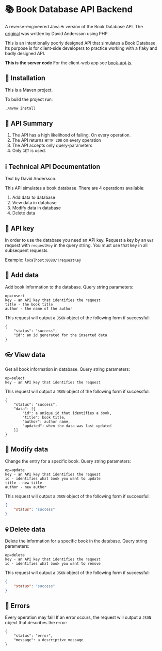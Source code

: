 # :books: Book Database API Backend

A reverse-engineered Java :coffee: version of the Book Database API.
The [original](https://www.forverkliga.se/JavaScript/api/crud.php) was written 
by David Andersson using PHP.

This is an intentionally poorly designed API that simulates a Book Database. 
Its purpose is for client-side developers to practice working with a flaky and
badly designed API.

**This is the server code** For the client-web app 
see [book-api-js](https://github.com/ullenius/book-api-js).

## :construction_worker: Installation

This is a Maven project.

To build the project run:

~~~sh
./mvnw install
~~~

## :pushpin: API Summary
1. The API has a high likelihood of failing. On every operation.
2. The API returns `HTTP 200` on every operation
3. The API accepts only query-parameters.
4. Only `GET` is used.

## :information_source: Technical API Documentation

Text by David Andersson.

This API simulates a book database. There are 4 operations available:

1. Add data to database
2. View data in database
3. Modify data in database
4. Delete data

## :key: API key

In order to use the database you need an API key. Request a key by an `GET` 
request with `requestKey` in the query string. You must use that key in all 
subsequent requests.

Example: `localhost:8080/?requestKey`

## :blue_book: Add data

Add book information to the database. Query string parameters:

    op=insert
    key - an API key that identifies the request
    title - the book title
    author - the name of the author

This request will output a `JSON` object of the following form if successful:
~~~
{
	"status": "success",
	"id": an id generated for the inserted data
}
~~~

## :eyeglasses: View data

Get all book information in database. Query string parameters:

    op=select
    key - an API key that identifies the request

This request will output a `JSON` object of the following form if successful:
~~~
{
	"status": "success",
	"data": [{
		"id": a unique id that identifies a book,
		"title": book title,
		"author": author name,
		"updated": when the data was last updated
	}]
}
~~~
## :pencil: Modify data

Change the entry for a specific book. Query string parameters:

    op=update
    key - an API key that identifies the request
    id - identifies what book you want to update
    title - new title
    author - new author

This request will output a `JSON` object of the following form if successful:
~~~json
{
	"status": "success"
}
~~~
## :skull: Delete data

Delete the information for a specific book in the database. Query string 
parameters:

    op=delete
    key - an API key that identifies the request
    id - identifies what book you want to remove

This request will output a `JSON` object of the following form if successful:
~~~json
{
	"status": "success"
}
~~~
## :poop: Errors

Every operation may fail! If an error occurs, the request will output a `JSON` 
object that describes the error:
~~~
{
	"status": "error",
	"message": a descriptive message
}
~~~
